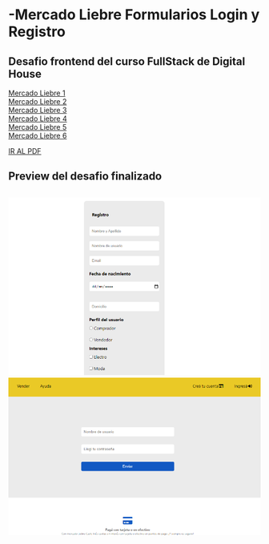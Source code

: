 # -Mercado Liebre Formularios Login y Registro

## Desafio frontend del curso FullStack de Digital House

<a href="https://github.com/XmauricioX/MERCADO_LIEBRE_1">Mercado Liebre 1</a> <br>
<a href="https://github.com/XmauricioX/MERCADO_LIEBRE_2">Mercado Liebre 2</a> <br>
<a href="https://github.com/XmauricioX/MERCADO_LIEBRE_3">Mercado Liebre 3</a> <br>
<a href="https://github.com/XmauricioX/MERCADO_LIEBRE_4">Mercado Liebre 4</a> <br>
<a href="https://github.com/XmauricioX/MERCADO_LIEBRE_5">Mercado Liebre 5</a> <br>
<a href="https://github.com/XmauricioX/MERCADO_LIEBRE_6">Mercado Liebre 6</a> <br>

<a href="https://github.com/XmauricioX/MERCADO_LIEBRE_5/blob/main/DESAFIO/M04C06%20-%20Ejercitaci%C3%B3n%20Trabajando%20con%20Formularios.pdf">IR AL PDF</a>

<h2>Preview del desafio finalizado<h2>

<img src="https://github.com/XmauricioX/MERCADO_LIEBRE_5/blob/main/public/images/preview.PNG">

<img src="https://github.com/XmauricioX/MERCADO_LIEBRE_5/blob/main/public/images/preview_2.PNG">
